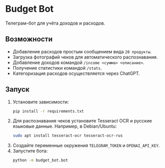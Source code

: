 # Budget Bot

Телеграм-бот для учёта доходов и расходов.

## Возможности

- Добавление расходов простым сообщением вида `20 продукты`.
- Загрузка фотографий чеков для автоматического распознавания.
- Добавление доходов командой `/income <сумма> <описание>`.
- Получение статистики командой `/stats`.
- Категоризация расходов осуществляется через ChatGPT.

## Запуск

1. Установите зависимости:
   ```bash
   pip install -r requirements.txt
   ```
2. Для распознавания чеков установите Tesseract OCR и русские языковые данные.
   Например, в Debian/Ubuntu:
   ```bash
   sudo apt install tesseract-ocr tesseract-ocr-rus
   ```
3. Создайте переменные окружения `TELEGRAM_TOKEN` и `OPENAI_API_KEY`.
4. Запустите бота:
   ```bash
   python -m budget_bot.bot
   ```
